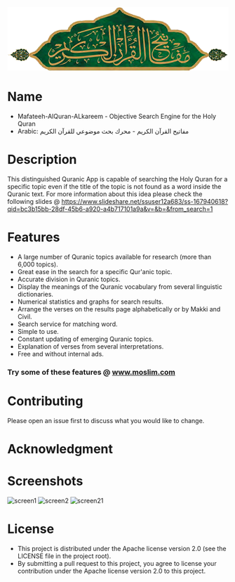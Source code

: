 
![Logo](Logo.png)

# Name
- Mafateeh-AlQuran-ALkareem - Objective Search Engine for the Holy Quran
- Arabic: مفاتيح القرآن الكريم - محرك بحث موضوعي للقرآن الكريم  

# Description
This distinguished Quranic App is capable of searching the Holy Quran for a specific topic even if the title of the topic is not found as a word inside the Quranic text. For more information about this idea please check the following slides @ https://www.slideshare.net/ssuser12a683/ss-167940618?qid=bc3b15bb-28df-45b6-a920-a4b717101a9a&v=&b=&from_search=1 

# Features
- A large number of Quranic topics available for research (more than 6,000 topics).
- Great ease in the search for a specific Qur'anic topic.
- Accurate division in Quranic topics.
- Display the meanings of the Quranic vocabulary from several linguistic dictionaries.
- Numerical statistics and graphs for search results.
- Arrange the verses on the results page alphabetically or by Makki and Civil.
- Search service for matching word.
- Simple to use.
- Constant updating of emerging Quranic topics.
- Explanation of verses from several interpretations.
- Free and without internal ads.

### Try some of these features @ www.moslim.com

# Contributing
Please open an issue first to discuss what you would like to change.

# Acknowledgment

# Screenshots
![screen1](screen1.png)
![screen2](screen2.png)
![screen21](screen21.png)

# License
- This project is distributed under the Apache license version 2.0 (see the LICENSE file in the project root).
- By submitting a pull request to this project, you agree to license your contribution under the Apache license version 2.0 to this project.
